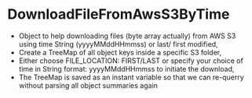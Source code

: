 # DownloadFileFromAwsS3ByTime
- Object to help downloading files (byte array actually) from AWS S3 using time String (yyyyMMddHHmmss) or last/ first modified,
- Create a TreeMap of all object keys inside a specific S3 folder,
- Either choose FILE_LOCATION: FIRST/LAST or specify your choice of time in String format: yyyyMMddHHmmss to initiate the download,
- The TreeMap is saved as an instant variable so that we can re-querry without parsing all object summaries again
